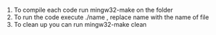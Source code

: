 1. To compile each code run mingw32-make on the folder
2. To run the code execute ./name , replace name with the name of file
3. To clean up you can run mingw32-make clean
